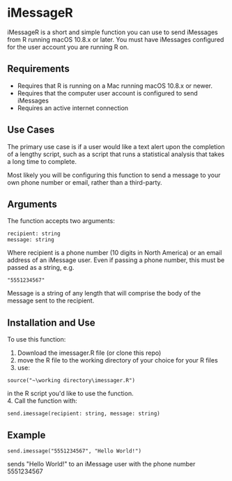 # iMessageR

iMessageR is a short and simple function you can use to send iMessages from R running macOS 10.8.x or later. You must have iMessages configured for the user account you are running R on.

## Requirements

* Requires that R is running on a Mac running macOS 10.8.x or newer.
* Requires that the computer user account is configured to send iMessages
* Requires an active internet connection

## Use Cases
The primary use case is if a user would like a text alert upon the completion of a lengthy script, such as a script that runs a statistical analysis that takes a long time to complete.

Most likely you will be configuring this function to send a message to your own phone number or email, rather than a third-party.

## Arguments
The function accepts two arguments:
```
recipient: string
message: string
```
Where recipient is a phone number (10 digits in North America) or an email address of an iMessage user. Even if passing a phone number, this must be passed as a string, e.g.

```
"5551234567"
```

Message is a string of any length that will comprise the body of the message sent to the recipient.

## Installation and Use
To use this function:

1. Download the imessager.R file (or clone this repo)
2. move the R file to the working directory of your choice for your R files
3. use:
```
source("~\working directory\imessager.R")
```
in the R script you'd like to use the function.  
4. Call the function with:
```
send.imessage(recipient: string, message: string)
```

## Example
```
send.imessage("5551234567", "Hello World!")
```
sends "Hello World!" to an iMessage user with the phone number 5551234567

